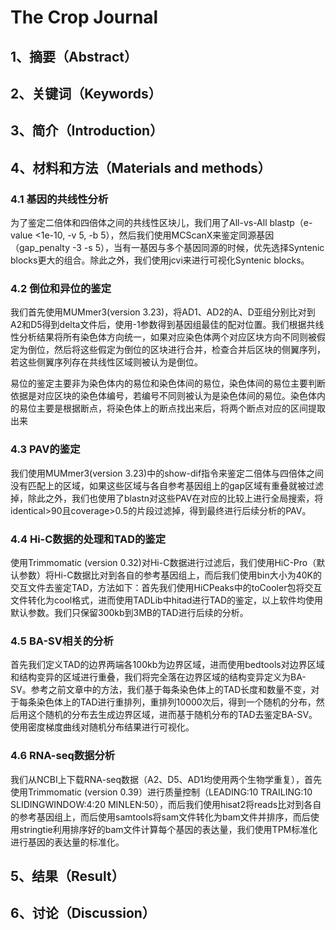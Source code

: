 # The Crop Journal

## 1、摘要（Abstract）



## 2、关键词（Keywords）



## 3、简介（Introduction）



## 4、材料和方法（Materials and methods）

### 4.1 基因的共线性分析

为了鉴定二倍体和四倍体之间的共线性区块儿，我们用了All-vs-All blastp（e-value <1e-10, -v 5, -b 5），然后我们使用MCScanX来鉴定同源基因（gap_penalty -3 -s 5），当有一基因与多个基因同源的时候，优先选择Syntenic blocks更大的组合。除此之外，我们使用jcvi来进行可视化Syntenic blocks。

### 4.2 倒位和异位的鉴定

我们首先使用MUMmer3(version 3.23)，将AD1、AD2的A、D亚组分别比对到A2和D5得到delta文件后，使用-1参数得到基因组最佳的配对位置。我们根据共线性分析结果将所有染色体方向统一，如果对应染色体两个对应区块方向不同则被假定为倒位，然后将这些假定为倒位的区块进行合并，检查合并后区块的侧翼序列，若这些侧翼序列存在共线性区域则被认为是倒位。

易位的鉴定主要非为染色体内的易位和染色体间的易位，染色体间的易位主要判断依据是对应区块的染色体编号，若编号不同则被认为是染色体间的易位。染色体内的易位主要是根据断点，将染色体上的断点找出来后，将两个断点对应的区间提取出来

### 4.3 PAV的鉴定

我们使用MUMmer3(version 3.23)中的show-dif指令来鉴定二倍体与四倍体之间没有匹配上的区域，如果这些区域与各自参考基因组上的gap区域有重叠就被过滤掉，除此之外，我们也使用了blastn对这些PAV在对应的比较上进行全局搜索，将identical>90且coverage>0.5的片段过滤掉，得到最终进行后续分析的PAV。

### 4.4  Hi-C数据的处理和TAD的鉴定

使用Trimmomatic (version 0.32)对Hi-C数据进行过滤后，我们使用HiC-Pro（默认参数）将Hi-C数据比对到各自的参考基因组上，而后我们使用bin大小为40K的交互文件去鉴定TAD，方法如下：首先我们使用HiCPeaks中的toCooler包将交互文件转化为cool格式，进而使用TADLib中hitad进行TAD的鉴定，以上软件均使用默认参数。我们只保留300kb到3MB的TAD进行后续的分析。

### 4.5 BA-SV相关的分析

首先我们定义TAD的边界两端各100kb为边界区域，进而使用bedtools对边界区域和结构变异的区域进行重叠，我们将完全落在边界区域的结构变异定义为BA-SV。参考之前文章中的方法，我们基于每条染色体上的TAD长度和数量不变，对于每条染色体上的TAD进行重排列，重排列10000次后，得到一个随机的分布，然后用这个随机的分布去生成边界区域，进而基于随机分布的TAD去鉴定BA-SV。使用密度梯度曲线对随机分布结果进行可视化。

### 4.6 RNA-seq数据分析

我们从NCBI上下载RNA-seq数据（A2、D5、AD1均使用两个生物学重复），首先使用Trimmomatic (version 0.39）进行质量控制（LEADING:10 TRAILING:10 SLIDINGWINDOW:4:20 MINLEN:50），而后我们使用hisat2将reads比对到各自的参考基因组上，而后使用samtools将sam文件转化为bam文件并排序，而后使用stringtie利用排序好的bam文件计算每个基因的表达量，我们使用TPM标准化进行基因的表达量的标准化。

## 5、结果（Result）



## 6、讨论（Discussion）